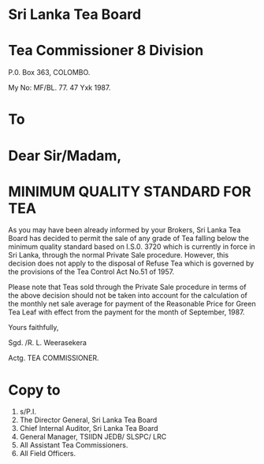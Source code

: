 # Sri Lanka Tea Board

# Tea Commissioner 8 Division

P.0. Box 363, COLOMBO.

My No: MF/BL. 77. 47 Yxk 1987.

# To

# Dear Sir/Madam,

# MINIMUM QUALITY STANDARD FOR TEA

As you may have been already informed by your Brokers, Sri Lanka Tea Board has decided to permit the sale of any grade of Tea falling below the minimum quality standard based on I.S.0. 3720 which is currently in force in Sri Lanka, through the normal Private Sale procedure. However, this decision does not apply to the disposal of Refuse Tea which is governed by the provisions of the Tea Control Act No.51 of 1957.

Please note that Teas sold through the Private Sale procedure in terms of the above decision should not be taken into account for the calculation of the monthly net sale average for payment of the Reasonable Price for Green Tea Leaf with effect from the payment for the month of September, 1987.

Yours faithfully,

Sgd. /R. L. Weerasekera

Actg. TEA COMMISSIONER.

# Copy to

1. s/P.I.
2. The Director General, Sri Lanka Tea Board
3. Chief Internal Auditor, Sri Lanka Tea Board
4. General Manager, TSIIDN JEDB/ SLSPC/ LRC
5. All Assistant Tea Commissioners.
6. All Field Officers.